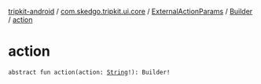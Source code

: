 [tripkit-android](../../../index.md) / [com.skedgo.tripkit.ui.core](../../index.md) / [ExternalActionParams](../index.md) / [Builder](index.md) / [action](./action.md)

# action

`abstract fun action(action: `[`String`](https://kotlinlang.org/api/latest/jvm/stdlib/kotlin/-string/index.html)`!): Builder!`